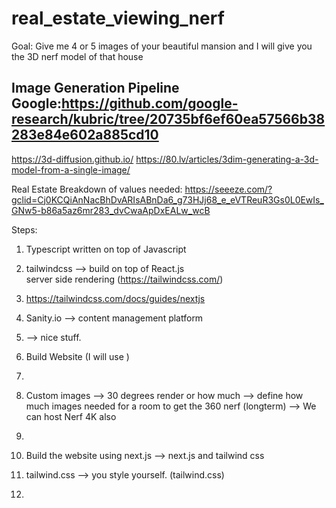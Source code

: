 # real_estate_viewing_nerf
Goal: Give me 4 or 5 images of your beautiful mansion and  I will give you the 3D nerf model of that house

## Image Generation Pipeline Google:https://github.com/google-research/kubric/tree/20735bf6ef60ea57566b38283e84e602a885cd10

https://3d-diffusion.github.io/
https://80.lv/articles/3dim-generating-a-3d-model-from-a-single-image/

Real Estate Breakdown of values needed: https://seeeze.com/?gclid=Cj0KCQiAnNacBhDvARIsABnDa6_g73HJj68_e_eVTReuR3Gs0L0EwIs_GNw5-b86a5az6mr283_dvCwaApDxEALw_wcB

Steps:
1. Typescript written on top of Javascript
2. tailwindcss --> build on top of React.js  
   server side rendering (https://tailwindcss.com/)

3. https://tailwindcss.com/docs/guides/nextjs
4. Sanity.io --> content management platform
5. --> nice stuff.

1. Build Website (I will use )
2. 
3. Custom images --> 30 degrees render or how much 
   --> define how much images needed for a room to get the 360 nerf (longterm)
   --> We can host Nerf 4K also
3. 
3. Build the website using next.js --> next.js and tailwind css

4. tailwind.css --> you style yourself. (tailwind.css)
5. 
